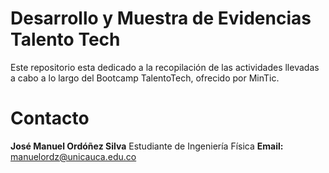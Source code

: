 # Desarrollo y Muestra de Evidencias Talento Tech

Este repositorio esta dedicado a la recopilación de las actividades llevadas a cabo a lo largo del Bootcamp TalentoTech, ofrecido por MinTic.

# Contacto
**José Manuel Ordóñez Silva**
Estudiante de Ingeniería Física
**Email:** manuelordz@unicauca.edu.co
